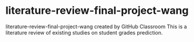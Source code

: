 # literature-review-final-project-wang
literature-review-final-project-wang created by GitHub Classroom
This is a literature review of existing studies on student grades prediction.
